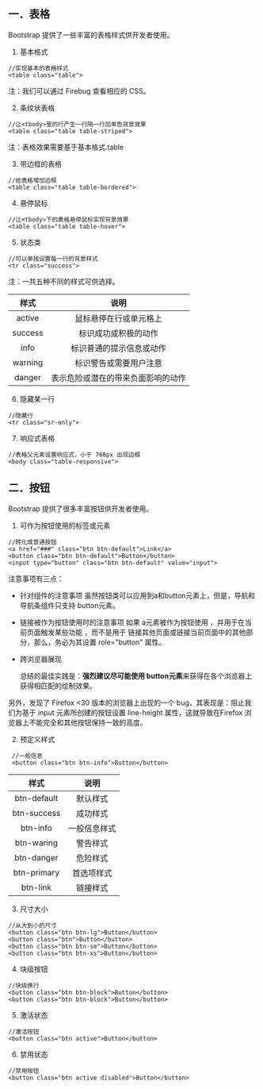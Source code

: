 ## 一．表格

Bootstrap 提供了一些丰富的表格样式供开发者使用。

1. 基本格式

```
//实现基本的表格样式
<table class="table">
```

注：我们可以通过 Firebug 查看相应的 CSS。

2. 条纹状表格

```
//让<tbody>里的行产生一行隔一行加单色背景效果
<table class="table table-striped">
```

注：表格效果需要基于基本格式.table

3. 带边框的表格

```
//给表格增加边框
<table class="table table-bordered">
```

4. 悬停鼠标

```
//让<tbody>下的表格悬停鼠标实现背景效果
<table class="table table-hover">
```

5. 状态类

```
//可以单独设置每一行的背景样式
<tr class="success">
```

注：一共五种不同的样式可供选择。 

|   样式    |        说明         |
| :-----: | :---------------: |
| active  |    鼠标悬停在行或单元格上    |
| success |    标识成功或积极的动作     |
|  info   |   标识普通的提示信息或动作    |
| warning |    标识警告或需要用户注意    |
| danger  | 表示危险或潜在的带来负面影响的动作 |

6. 隐藏某一行

```
//隐藏行
<tr class="sr-only">
```

7. 响应式表格

```
//表格父元素设置响应式，小于 768px 出现边框
<body class="table-responsive">
```

## 二．按钮

Bootstrap 提供了很多丰富按钮供开发者使用。

1. 可作为按钮使用的标签或元素

```
//转化成普通按钮
<a href="###" class="btn btn-default">Link</a>
<button class="btn btn-default">Button</button>
<input type="button" class="btn btn-default" value="input">
```

注意事项有三点：
- 针对组件的注意事项
  虽然按钮类可以应用到a和button元素上，但是，导航和导航条组件只支持
  button元素。

- 链接被作为按钮使用时的注意事项
  如果 a元素被作为按钮使用 ，并用于在当前页面触发某些功能 ，而不是用于
  链接其他页面或链接当前页面中的其他部分，那么，务必为其设置 role="button" 属性。

- 跨浏览器展现

  总结的最佳实践是：**强烈建议尽可能使用 button元素**来获得在各个浏览器上
  获得相匹配的绘制效果。

另外，发现了 Firefox <30 版本的浏览器上出现的一个 bug，其表现是：阻止我们为基于 input 元素所创建的按钮设置 line-height 属性，这就导致在Firefox 浏览器上不能完全和其他按钮保持一致的高度。

2. 预定义样式

```
 //一般信息
 <button class="btn btn-info">Button</button> 
```

|     样式      |   说明   |
| :---------: | :----: |
| btn-default |  默认样式  |
| btn-success |  成功样式  |
|  btn-info   | 一般信息样式 |
| btn-waring  |  警告样式  |
| btn-danger  |  危险样式  |
| btn-primary | 首选项样式  |
|  btn-link   |  链接样式  |

3. 尺寸大小

```
//从大到小的尺寸
<button class="btn btn-lg">Button</button>
<button class="btn">Button</button>
<button class="btn btn-sm">Button</button>
<button class="btn btn-xs">Button</button>
```

4. 块级按钮

```
//块级换行
<button class="btn btn-block">Button</button>
<button class="btn btn-block">Button</button>
```

5. 激活状态

```
//激活按钮
<button class="btn active">Button</button>
```

6. 禁用状态

```
//禁用按钮
<button class="btn active disabled">Button</button> 
```

